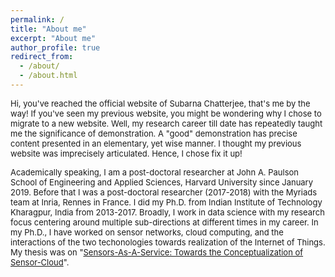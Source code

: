```yaml
---
permalink: /
title: "About me"
excerpt: "About me"
author_profile: true
redirect_from: 
  - /about/
  - /about.html
---
```


<font size="-1">Hi, you've reached the official website of Subarna Chatterjee, that's me by the way! If you've seen my previous website, you might be wondering why I chose to migrate to a new website. Well, my research career till date has repeatedly taught me the significance of demonstration. A "good" demonstration has precise content presented in an elementary, yet wise manner. I thought my previous website was imprecisely articulated. Hence, I chose fix it up! 

Academically speaking, I am a post-doctoral researcher at John A. Paulson School of Engineering and Applied Sciences, Harvard University since January 2019. Before that I was a post-doctoral researcher (2017-2018)  with the Myriads team at Inria, Rennes in France. I did my Ph.D. from Indian Institute of Technology Kharagpur, India from 2013-2017. Broadly, I work in data science with my research focus centering around multiple sub-directions at different times in my career. In my Ph.D., I have worked on sensor networks, cloud computing, and the interactions of the two techonologies towards realization of the Internet of Things. My thesis was on "<a href="https://chatterjeesubarna.github.io/files/Thesis.pdf">Sensors-As-A-Service: Towards the Conceptualization of Sensor-Cloud</a>".</font>


